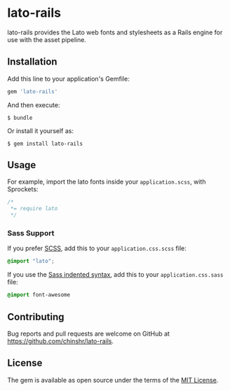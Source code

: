 # lato-rails

lato-rails provides the Lato web fonts and
stylesheets as a Rails engine for use with the asset pipeline.

## Installation

Add this line to your application's Gemfile:

```ruby
gem 'lato-rails'
```

And then execute:

    $ bundle

Or install it yourself as:

    $ gem install lato-rails

## Usage

For example, import the lato fonts inside your `application.scss`, with Sprockets:

```css
/*
 *= require lato
 */
```

### Sass Support

If you prefer [SCSS](http://sass-lang.com/documentation/file.SASS_REFERENCE.html), add this to your
`application.css.scss` file:

```scss
@import "lato";
```

If you use the
[Sass indented syntax](http://sass-lang.com/docs/yardoc/file.INDENTED_SYNTAX.html),
add this to your `application.css.sass` file:

```sass
@import font-awesome
```

## Contributing

Bug reports and pull requests are welcome on GitHub at https://github.com/chinshr/lato-rails.


## License

The gem is available as open source under the terms of the [MIT License](http://opensource.org/licenses/MIT).

